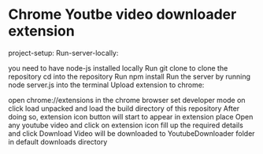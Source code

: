 # Chrome Youtbe video downloader extension
project-setup:
Run-server-locally:

you need to have node-js installed locally
Run git clone to clone the repository
cd into the repository
Run npm install
Run the server by running node server.js into the terminal
Upload extension to chrome:

open chrome://extensions in the chrome browser
set developer mode on
click load unpacked and load the build directory of this repository
After doing so, extension icon button will start to appear in extension place
Open any youtube video and click on extension icon
fill up the required details and click Download
Video will be downloaded to YoutubeDownloader folder in default downloads directory
